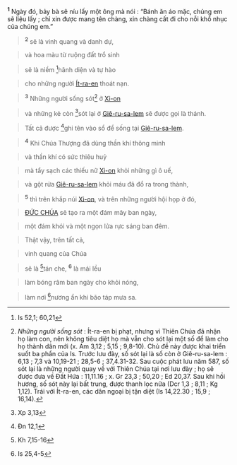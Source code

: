 <sup><b>1</b></sup> Ngày đó, bảy bà sẽ níu lấy một ông mà nói : “Bánh ăn áo mặc, chúng em sẽ liệu lấy ; chỉ xin được mang tên chàng, xin chàng cất đi cho nỗi khổ nhục của chúng em.”


> <sup><b>2</b></sup> sẽ là vinh quang và danh dự,
>


> và hoa màu từ ruộng đất trổ sinh
>


> sẽ là niềm [^2@-f5311f63-699e-4006-9dc3-f87fe64153bd]hãnh diện và tự hào
>


> cho những người [Ít-ra-en]() thoát nạn.
>


> <sup><b>3</b></sup> Những người sống sót[^3-f5311f63-699e-4006-9dc3-f87fe64153bd] ở [Xi-on]()
>


> và những kẻ còn [^3@-f5311f63-699e-4006-9dc3-f87fe64153bd]sót lại ở [Giê-ru-sa-lem]() sẽ được gọi là thánh.
>


> Tất cả được [^4@-f5311f63-699e-4006-9dc3-f87fe64153bd]ghi tên vào sổ để sống tại [Giê-ru-sa-lem]().
>


> <sup><b>4</b></sup> Khi Chúa Thượng đã dùng thần khí thông minh
>


> và thần khí có sức thiêu huỷ
>


> mà tẩy sạch các thiếu nữ [Xi-on]() khỏi những gì ô uế,
>


> và gột rửa [Giê-ru-sa-lem]() khỏi máu đã đổ ra trong thành,
>


> <sup><b>5</b></sup> thì trên khắp núi [Xi-on](), và trên những người hội họp ở đó,
>


> [ĐỨC CHÚA]() sẽ tạo ra một đám mây ban ngày,
>


> một đám khói và một ngọn lửa rực sáng ban đêm.
>


> Thật vậy, trên tất cả,
>


> vinh quang của Chúa
>


> sẽ là [^5@-f5311f63-699e-4006-9dc3-f87fe64153bd]tán che,
> <sup><b>6</b></sup> là mái lều


> làm bóng râm ban ngày cho khỏi nóng,
>


> làm nơi [^6@-f5311f63-699e-4006-9dc3-f87fe64153bd]nương ẩn khi bão táp mưa sa.
>

[^3-f5311f63-699e-4006-9dc3-f87fe64153bd]: *Những người sống sót* : Ít-ra-en bị phạt, nhưng vì Thiên Chúa đã nhận họ làm con, nên không tiêu diệt họ mà vẫn cho sót lại một số để làm cho họ thành dân mới (x. Am 3,12 ; 5,15 ; 9,8-10). Chủ đề này được khai triển suốt ba phần của Is. Trước lưu đày, số sót lại là số còn ở Giê-ru-sa-lem : 6,13 ; 7,3 và 10,19-21 ; 28,5-6 ; 37,4.31-32. Sau cuộc phát lưu năm 587, số sót lại là những người quay về với Thiên Chúa tại nơi lưu đày ; họ sẽ được đưa về Đất Hứa : 11,11.16 ; x. Gr 23,3 ; 50,20 ; Ed 20,37. Sau khi hồi hương, số sót này lại bất trung, được thanh lọc nữa (Dcr 1,3 ; 8,11 ; Kg 1,12). Trái với Ít-ra-en, các dân ngoại bị tận diệt (Is 14,22.30 ; 15,9 ; 16,14).
[^2@-f5311f63-699e-4006-9dc3-f87fe64153bd]: Is 52,1; 60,21
[^3@-f5311f63-699e-4006-9dc3-f87fe64153bd]: Xp 3,13
[^4@-f5311f63-699e-4006-9dc3-f87fe64153bd]: Đn 12,1
[^5@-f5311f63-699e-4006-9dc3-f87fe64153bd]: Kh 7,15-16
[^6@-f5311f63-699e-4006-9dc3-f87fe64153bd]: Is 25,4-5